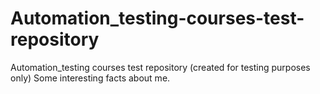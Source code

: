 # Automation_testing-courses-test-repository
Automation_testing courses test repository (created for testing purposes only)
Some interesting facts about me.
